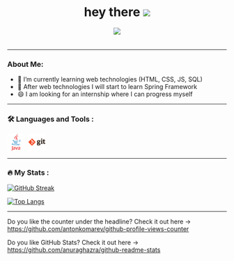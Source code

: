 <h1>
 <div align="center">
  hey there
  <img src="https://media.giphy.com/media/hvRJCLFzcasrR4ia7z/giphy.gif" width="30px"/>
</h1>

<div id="header" align="center">
<img src="https://media.giphy.com/media/dWesBcTLavkZuG35MI/giphy.gif" width="500"/>
  </div>
  <div id="counter" align="center">
<img src="https://komarev.com/ghpvc/?username=AdrianPanP&style=flat-square&color=blue" alt=""/>
  </div>
  

  
---
###  About Me:
  - 🌱 I’m currently learning web technologies (HTML, CSS, JS, SQL)
  - 🔭  After web technologies I will start to learn Spring Framework
  - 😄 I am looking for an internship where I can progress myself


---

### :hammer_and_wrench: Languages and Tools :
<div>
  <img src="https://github.com/devicons/devicon/blob/master/icons/java/java-original-wordmark.svg" title="Java" alt="Java" width="40" height="40"/>&nbsp;
  <img src="https://github.com/devicons/devicon/blob/master/icons/git/git-original-wordmark.svg" title="Git" **alt="Git" width="40" height="40"/>
  </div>
  
  ---

### :fire: My Stats :

[![GitHub Streak](http://github-readme-streak-stats.herokuapp.com?user=AdrianPanP&theme=dark&background=000000)](https://git.io/streak-stats)

[![Top Langs](https://github-readme-stats.vercel.app/api/top-langs/?username=AdrianPanP&layout=compact&theme=vision-friendly-dark)](https://github.com/anuraghazra/github-readme-stats)


---
Do you like the counter under the headline? Check it out here -> https://github.com/antonkomarev/github-profile-views-counter

Do you like GitHub Stats? Check it out here -> https://github.com/anuraghazra/github-readme-stats








<!--
  <img src="https://github.com/devicons/devicon/blob/master/icons/react/react-original-wordmark.svg" title="React" alt="React" width="40" height="40"/>&nbsp;
  <img src="https://github.com/devicons/devicon/blob/master/icons/spring/spring-original-wordmark.svg" title="Spring" alt="Spring" width="40" height="40"/>&nbsp;
  <img src="https://github.com/devicons/devicon/blob/master/icons/materialui/materialui-original.svg" title="Material UI" alt="Material UI" width="40" height="40"/>&nbsp;
  <img src="https://github.com/devicons/devicon/blob/master/icons/flutter/flutter-original.svg" title="Flutter" alt="Flutter" width="40" height="40"/>&nbsp;
  <img src="https://github.com/devicons/devicon/blob/master/icons/redux/redux-original.svg" title="Redux" alt="Redux " width="40" height="40"/>&nbsp;
  <img src="https://github.com/devicons/devicon/blob/master/icons/css3/css3-plain-wordmark.svg"  title="CSS3" alt="CSS" width="40" height="40"/>&nbsp;
  <img src="https://github.com/devicons/devicon/blob/master/icons/html5/html5-original.svg" title="HTML5" alt="HTML" width="40" height="40"/>&nbsp;
  <img src="https://github.com/devicons/devicon/blob/master/icons/javascript/javascript-original.svg" title="JavaScript" alt="JavaScript" width="40" height="40"/>&nbsp;
  <img src="https://github.com/devicons/devicon/blob/master/icons/firebase/firebase-plain-wordmark.svg" title="Firebase" alt="Firebase" width="40" height="40"/>&nbsp;
  <img src="https://github.com/devicons/devicon/blob/master/icons/gatsby/gatsby-original.svg" title="Gatsby"  alt="Gatsby" width="40" height="40"/>&nbsp;
  <img src="https://github.com/devicons/devicon/blob/master/icons/mysql/mysql-original-wordmark.svg" title="MySQL"  alt="MySQL" width="40" height="40"/>&nbsp;
